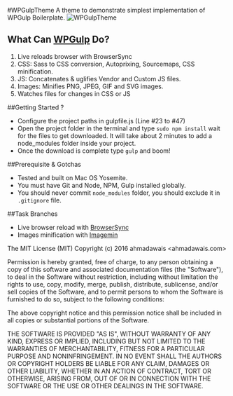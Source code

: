 #WPGulpTheme
A theme to demonstrate simplest implementation of WPGulp Boilerplate.
![WPGulpTheme](https://i.imgur.com/DzCCnKz.png)


## What Can [WPGulp](https://github.com/ahmadawais/WPGulp) Do?
 1. Live reloads browser with BrowserSync
 2. CSS: Sass to CSS conversion, Autoprixing, Sourcemaps, CSS minification.
 3. JS: Concatenates & uglifies Vendor and Custom JS files.
 4. Images: Minifies PNG, JPEG, GIF and SVG images.
 5. Watches files for changes in CSS or JS


##Getting Started ?
- Configure the project paths in gulpfile.js (Line #23 to #47)
- Open the project folder in the terminal and type `sudo npm install`  wait for the files to get downloaded. It will take about 2 minutes to add a node_modules folder inside your project.
- Once the download is complete type `gulp` and boom!


##Prerequisite & Gotchas
- Tested and built on Mac OS Yosemite.
- You must have Git and Node, NPM, Gulp installed globally. 
- You should never commit `node_modules` folder, you should exclude it in `.gitignore` file.

##Task Branches
- Live browser reload with [BrowserSync](https://github.com/ahmadawais/WPGulpTheme/tree/BrowserSync)
- Images minification with [Imagemin](https://github.com/ahmadawais/WPGulpTheme/tree/Images)

The MIT License (MIT)
Copyright (c) 2016 ahmadawais <ahmadawais.com>

Permission is hereby granted, free of charge, to any person obtaining a copy of this software and associated documentation files (the "Software"), to deal in the Software without restriction, including without limitation the rights to use, copy, modify, merge, publish, distribute, sublicense, and/or sell copies of the Software, and to permit persons to whom the Software is furnished to do so, subject to the following conditions:

The above copyright notice and this permission notice shall be included in all copies or substantial portions of the Software.

THE SOFTWARE IS PROVIDED "AS IS", WITHOUT WARRANTY OF ANY KIND, EXPRESS OR IMPLIED, INCLUDING BUT NOT LIMITED TO THE WARRANTIES OF MERCHANTABILITY, FITNESS FOR A PARTICULAR PURPOSE AND NONINFRINGEMENT. IN NO EVENT SHALL THE AUTHORS OR COPYRIGHT HOLDERS BE LIABLE FOR ANY CLAIM, DAMAGES OR OTHER LIABILITY, WHETHER IN AN ACTION OF CONTRACT, TORT OR OTHERWISE, ARISING FROM, OUT OF OR IN CONNECTION WITH THE SOFTWARE OR THE USE OR OTHER DEALINGS IN THE SOFTWARE.
